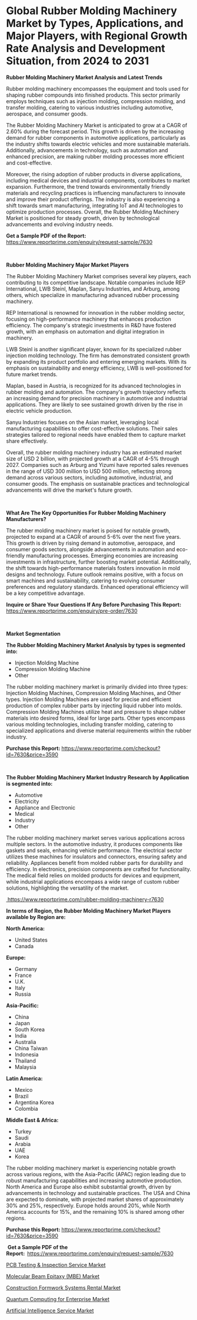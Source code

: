 <p><h1>Global Rubber Molding Machinery Market by Types, Applications, and Major Players, with Regional Growth Rate Analysis and Development Situation, from 2024 to 2031</h1></p><p><strong>Rubber Molding Machinery Market Analysis and Latest Trends</strong></p>
<p><p>Rubber molding machinery encompasses the equipment and tools used for shaping rubber compounds into finished products. This sector primarily employs techniques such as injection molding, compression molding, and transfer molding, catering to various industries including automotive, aerospace, and consumer goods.</p><p>The Rubber Molding Machinery Market is anticipated to grow at a CAGR of 2.60% during the forecast period. This growth is driven by the increasing demand for rubber components in automotive applications, particularly as the industry shifts towards electric vehicles and more sustainable materials. Additionally, advancements in technology, such as automation and enhanced precision, are making rubber molding processes more efficient and cost-effective.</p><p>Moreover, the rising adoption of rubber products in diverse applications, including medical devices and industrial components, contributes to market expansion. Furthermore, the trend towards environmentally friendly materials and recycling practices is influencing manufacturers to innovate and improve their product offerings. The industry is also experiencing a shift towards smart manufacturing, integrating IoT and AI technologies to optimize production processes. Overall, the Rubber Molding Machinery Market is positioned for steady growth, driven by technological advancements and evolving industry needs.</p></p>
<p><strong>Get a Sample PDF of the Report:&nbsp;</strong> <a href="https://www.reportprime.com/enquiry/request-sample/7630?utm_campaign=1842&utm_medium=2&utm_source=Github&utm_content=ia&utm_term=28112024&utm_id=rubber-molding-machinery">https://www.reportprime.com/enquiry/request-sample/7630</a></p>
<p>&nbsp;</p>
<p><strong>Rubber Molding Machinery Major Market Players</strong></p>
<p><p>The Rubber Molding Machinery Market comprises several key players, each contributing to its competitive landscape. Notable companies include REP International, LWB Steinl, Maplan, Sanyu Industries, and Arburg, among others, which specialize in manufacturing advanced rubber processing machinery.</p><p>REP International is renowned for innovation in the rubber molding sector, focusing on high-performance machinery that enhances production efficiency. The company's strategic investments in R&D have fostered growth, with an emphasis on automation and digital integration in machinery.</p><p>LWB Steinl is another significant player, known for its specialized rubber injection molding technology. The firm has demonstrated consistent growth by expanding its product portfolio and entering emerging markets. With its emphasis on sustainability and energy efficiency, LWB is well-positioned for future market trends.</p><p>Maplan, based in Austria, is recognized for its advanced technologies in rubber molding and automation. The company's growth trajectory reflects an increasing demand for precision machinery in automotive and industrial applications. They are likely to see sustained growth driven by the rise in electric vehicle production.</p><p>Sanyu Industries focuses on the Asian market, leveraging local manufacturing capabilities to offer cost-effective solutions. Their sales strategies tailored to regional needs have enabled them to capture market share effectively.</p><p>Overall, the rubber molding machinery industry has an estimated market size of USD 2 billion, with projected growth at a CAGR of 4-5% through 2027. Companies such as Arburg and Yizumi have reported sales revenues in the range of USD 300 million to USD 500 million, reflecting strong demand across various sectors, including automotive, industrial, and consumer goods. The emphasis on sustainable practices and technological advancements will drive the market's future growth.</p></p>
<p>&nbsp;</p>
<p><strong>What Are The Key Opportunities For Rubber Molding Machinery Manufacturers?</strong></p>
<p><p>The rubber molding machinery market is poised for notable growth, projected to expand at a CAGR of around 5-6% over the next five years. This growth is driven by rising demand in automotive, aerospace, and consumer goods sectors, alongside advancements in automation and eco-friendly manufacturing processes. Emerging economies are increasing investments in infrastructure, further boosting market potential. Additionally, the shift towards high-performance materials fosters innovation in mold designs and technology. Future outlook remains positive, with a focus on smart machines and sustainability, catering to evolving consumer preferences and regulatory standards. Enhanced operational efficiency will be a key competitive advantage.</p></p>
<p><strong>Inquire or Share Your Questions If Any Before Purchasing This Report:</strong> <a href="https://www.reportprime.com/enquiry/pre-order/7630?utm_campaign=1842&utm_medium=2&utm_source=Github&utm_content=ia&utm_term=28112024&utm_id=rubber-molding-machinery">https://www.reportprime.com/enquiry/pre-order/7630</a></p>
<p>&nbsp;</p>
<p><strong>Market Segmentation</strong></p>
<p><strong>The Rubber Molding Machinery Market Analysis by types is segmented into:</strong></p>
<p><ul><li>Injection Molding Machine</li><li>Compression Molding Machine</li><li>Other</li></ul></p>
<p><p>The rubber molding machinery market is primarily divided into three types: Injection Molding Machines, Compression Molding Machines, and Other types. Injection Molding Machines are used for precise and efficient production of complex rubber parts by injecting liquid rubber into molds. Compression Molding Machines utilize heat and pressure to shape rubber materials into desired forms, ideal for large parts. Other types encompass various molding technologies, including transfer molding, catering to specialized applications and diverse material requirements within the rubber industry.</p></p>
<p><strong>Purchase this Report:&nbsp;</strong><a href="https://www.reportprime.com/checkout?id=7630&price=3590&utm_campaign=1842&utm_medium=2&utm_source=Github&utm_content=ia&utm_term=28112024&utm_id=rubber-molding-machinery">https://www.reportprime.com/checkout?id=7630&price=3590</a></p>
<p>&nbsp;</p>
<p><strong>The Rubber Molding Machinery Market Industry Research by Application is segmented into:</strong></p>
<p><ul><li>Automotive</li><li>Electricity</li><li>Appliance and Electronic</li><li>Medical</li><li>Industry</li><li>Other</li></ul></p>
<p><p>The rubber molding machinery market serves various applications across multiple sectors. In the automotive industry, it produces components like gaskets and seals, enhancing vehicle performance. The electrical sector utilizes these machines for insulators and connectors, ensuring safety and reliability. Appliances benefit from molded rubber parts for durability and efficiency. In electronics, precision components are crafted for functionality. The medical field relies on molded products for devices and equipment, while industrial applications encompass a wide range of custom rubber solutions, highlighting the versatility of the market.</p></p>
<p><a href="https://www.reportprime.com/rubber-molding-machinery-r7630?utm_campaign=1842&utm_medium=2&utm_source=Github&utm_content=ia&utm_term=28112024&utm_id=rubber-molding-machinery">&nbsp;https://www.reportprime.com/rubber-molding-machinery-r7630</a></p>
<p><strong>In terms of Region, the Rubber Molding Machinery Market Players available by Region are:</strong></p>
<p>
    <p> <strong> North America: </strong>
        <ul>
            <li>United States</li>
            <li>Canada</li>
        </ul>
        </p> 
    <p> <strong> Europe: </strong>
        <ul>
            <li>Germany</li>
            <li>France</li>
            <li>U.K.</li>
            <li>Italy</li>
            <li>Russia</li>
        </ul>
        </p> 
    <p> <strong> Asia-Pacific: </strong>
        <ul>
            <li>China</li>
            <li>Japan</li>
            <li>South Korea</li>
            <li>India</li>
            <li>Australia</li>
            <li>China Taiwan</li>
            <li>Indonesia</li>
            <li>Thailand</li>
            <li>Malaysia</li>
        </ul>
        </p> 
    <p> <strong> Latin America: </strong>
        <ul>
            <li>Mexico</li>
            <li>Brazil</li>
            <li>Argentina Korea</li>
            <li>Colombia</li>
        </ul>
        </p> 
    <p> <strong> Middle East & Africa: </strong>
        <ul>
            <li>Turkey</li>
            <li>Saudi</li>
            <li>Arabia</li>
            <li>UAE</li>
            <li>Korea</li>
        </ul>
    </p>
    </p>
<p><p>The rubber molding machinery market is experiencing notable growth across various regions, with the Asia-Pacific (APAC) region leading due to robust manufacturing capabilities and increasing automotive production. North America and Europe also exhibit substantial growth, driven by advancements in technology and sustainable practices. The USA and China are expected to dominate, with projected market shares of approximately 30% and 25%, respectively. Europe holds around 20%, while North America accounts for 15%, and the remaining 10% is shared among other regions.</p></p>
<p><strong>Purchase this Report: </strong><a href="https://www.reportprime.com/checkout?id=7630&price=3590&utm_campaign=1842&utm_medium=2&utm_source=Github&utm_content=ia&utm_term=28112024&utm_id=rubber-molding-machinery">https://www.reportprime.com/checkout?id=7630&price=3590</a></p>
<p>&nbsp;<strong>Get a Sample PDF of the Report:&nbsp;&nbsp;</strong><a href="https://www.reportprime.com/enquiry/request-sample/7630?utm_campaign=1842&utm_medium=2&utm_source=Github&utm_content=ia&utm_term=28112024&utm_id=rubber-molding-machinery">https://www.reportprime.com/enquiry/request-sample/7630</a></p>
<p><strong></strong></p>
<p><p><a href="https://issuu.com/reportprime-2/docs/pcb-testing-inspection-service-mark_aea7ceceeb30ba?utm_campaign=1842&utm_medium=2&utm_source=Github&utm_content=ia&utm_term=28112024&utm_id=rubber-molding-machinery">PCB Testing & Inspection Service Market</a></p><p><a href="https://github.com/RoccoManning/Market-Research-Report-List-7/blob/main/molecular-beam-epitaxy-mbe-market.md?utm_campaign=1842&utm_medium=2&utm_source=Github&utm_content=ia&utm_term=28112024&utm_id=rubber-molding-machinery">Molecular Beam Epitaxy (MBE) Market</a></p><p><a href="https://issuu.com/reportprime-2/docs/construction-formwork-systems-renta_773984a1ff9c56?utm_campaign=1842&utm_medium=2&utm_source=Github&utm_content=ia&utm_term=28112024&utm_id=rubber-molding-machinery">Construction Formwork Systems Rental Market</a></p><p><a href="https://www.linkedin.com/pulse/quantum-computing-enterprise-market-revenue-demand-forecast-dmmqf?utm_campaign=1842&utm_medium=2&utm_source=Github&utm_content=ia&utm_term=28112024&utm_id=rubber-molding-machinery">Quantum Computing for Enterprise Market</a></p><p><a href="https://www.linkedin.com/pulse/artificial-intelligence-service-market-report-competitive-insights-4omdc?utm_campaign=1842&utm_medium=2&utm_source=Github&utm_content=ia&utm_term=28112024&utm_id=rubber-molding-machinery">Artificial Intelligence Service Market</a></p></p>